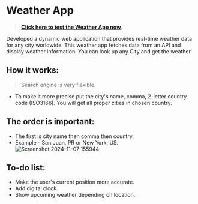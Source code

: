 # Weather App
>**[Click here to test the Weather App now](https://mmejiasgithub.github.io/Weather-App/)**.
>
Developed a dynamic web application that provides real-time weather data for any city worldwide. 
This weather app fetches data from an API and display weather information. You can look up any City and get the weather.

## How it works:
> Search engine is very flexible. 
- To make it more precise put the city's name, comma, 2-letter country code (ISO3166). 
You will get all proper cities in chosen country.

## The order is important: 
- The first is city name then comma then country. 
- Example - San Juan, PR or New York, US.
![Screenshot 2024-11-07 155944](https://github.com/user-attachments/assets/e0c2c779-ab58-40ad-97ca-a20655d99c71)


## To-do list:
- Make the user's current position more accurate.
- Add digital clock.
- Show upcoming weather depending on location.
